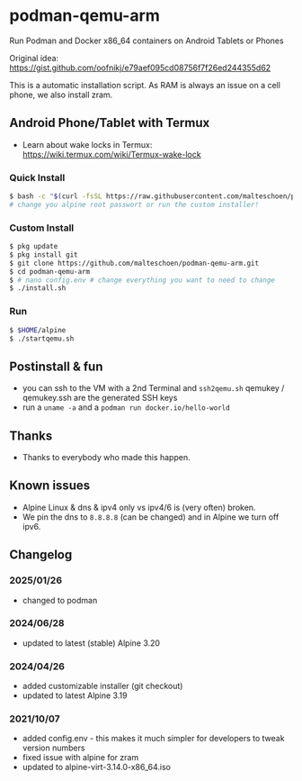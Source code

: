 # podman-qemu-arm

Run Podman and Docker x86_64 containers on Android Tablets or Phones

Original idea: <https://gist.github.com/oofnikj/e79aef095cd08756f7f26ed244355d62>

This is a automatic installation script. As RAM is always an issue on a cell phone, we also install zram.


## Android Phone/Tablet with Termux

- Learn about wake locks in Termux: <https://wiki.termux.com/wiki/Termux-wake-lock>

### Quick Install

```bash
$ bash -c "$(curl -fsSL https://raw.githubusercontent.com/malteschoen/podman-qemu-arm/master/termux-setup.sh)"
# change you alpine root passwort or run the custom installer!
```

### Custom Install

```bash
$ pkg update
$ pkg install git
$ git clone https://github.com/malteschoen/podman-qemu-arm.git
$ cd podman-qemu-arm
$ # nano config.env # change everything you want to need to change
$ ./install.sh
```

### Run

```bash
$ $HOME/alpine
$ ./startqemu.sh
```

## Postinstall & fun

- you can ssh to the VM with a 2nd Terminal and `ssh2qemu.sh` qemukey / qemukey.ssh are the generated SSH keys
- run a `uname -a` and a `podman run docker.io/hello-world`

## Thanks

- Thanks to everybody who made this happen.

## Known issues

- Alpine Linux & dns & ipv4 only vs ipv4/6 is (very often) broken.
- We pin the dns to `8.8.8.8` (can be changed) and in Alpine we turn off ipv6.


## Changelog

### 2025/01/26

- changed to podman

### 2024/06/28

- updated to latest (stable) Alpine 3.20

### 2024/04/26

- added customizable installer (git checkout)
- updated to latest Alpine 3.19

### 2021/10/07

- added config.env - this makes it much simpler for developers to tweak version numbers
- fixed issue with alpine for zram
- updated to alpine-virt-3.14.0-x86_64.iso

